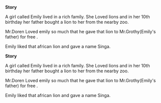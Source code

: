 **Story**

A girl called Emily lived in a rich family. She Loved lions  and in her 10th birthday her father bought a lion to her from the nearby zoo. 

Mr.Doren Loved emily so much that he gave that lion to Mr.Grothy(Emily's father) for free .

Emily liked that african lion and gave a name Singa. 

**Story**

A girl called Emily lived in a rich family. She Loved lions  and in her 10th birthday her father bought a lion to her from the nearby zoo. 

Mr.Doren Loved emily so much that he gave that lion to Mr.Grothy(Emily's father) for free .

Emily liked that african lion and gave a name Singa. 







